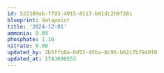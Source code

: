 ```yaml
---
id: 522380ab-ff93-4915-8113-b01dc2b9f28c
blueprint: datapoint
title: '2024-12-01'
ammonia: 0.09
phosphate: 1.16
nitrate: 0.08
updated_by: 2b5ffb8a-6d53-45ba-8c96-b62c7b7949f0
updated_at: 1743090553
---
```

